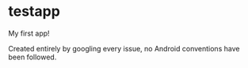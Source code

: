 testapp
=======

My first app!

Created entirely by googling every issue, no Android conventions have been followed.
